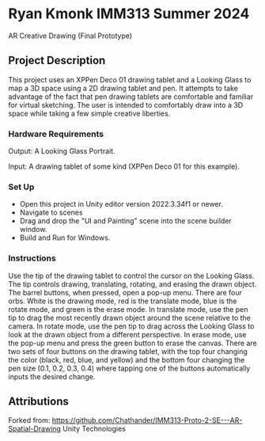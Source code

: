 # Ryan Kmonk IMM313 Summer 2024

AR Creative Drawing (Final Prototype)

## Project Description 
This project uses an XPPen Deco 01 drawing tablet and a Looking Glass to map a 3D space using a 2D drawing tablet and pen. It attempts to take advantage of the fact that pen drawing tablets are comfortable and familiar for virtual sketching. The user is intended to comfortably draw into a 3D space while taking a few simple creative liberties. 

### Hardware Requirements
Output: A Looking Glass Portrait.

Input: A drawing tablet of some kind (XPPen Deco 01 for this example).

### Set Up 
- Open this project in Unity editor version 2022.3.34f1 or newer.
- Navigate to scenes
- Drag and drop the "UI and Painting" scene into the scene builder window.
- Build and Run for Windows.

### Instructions 
Use the tip of the drawing tablet to control the cursor on the Looking Glass. The tip controls drawing, translating, rotating, and erasing the drawn object. The barrel buttons, when pressed, open a pop-up menu. There are four orbs. White is the drawing mode, red is the translate mode, blue is the rotate mode, and green is the erase mode.  In translate mode, use the pen tip to drag the most recently drawn object around the scene relative to the camera. In rotate mode, use the pen tip to drag across the Looking Glass to look at the drawn object from a different perspective. In erase mode, use the pop-up menu and press the green button to erase the canvas. There are two sets of four buttons on the drawing tablet, with the top four changing the color (black, red, blue, and yellow) and the bottom four changing the pen size (0.1, 0.2, 0.3, 0.4) where tapping one of the buttons automatically inputs the desired change. 

## Attributions
Forked from: https://github.com/Chathander/IMM313-Proto-2-SE---AR-Spatial-Drawing
Unity Technologies
